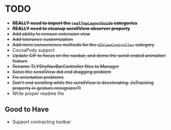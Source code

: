 
# TODO

+ ~~**REALLY need to import the `realTopLayoutGuide` categories**~~
+ ~~**REALLY need to cleanup scrollView observer properly**~~
+ ~~Add ability to remove extension view~~
+ ~~Add tolerance customization~~
+ ~~Add more convenience methods for the `UIViewController` category~~
+ CocoaPods support
+ ~~Update GIF to focus on the navbar, and demo the scroll ended animation feature~~
+ ~~Rename TLYShyNavBarController files to Manager~~
+ ~~Solve the scrollView did end dragging problem~~
+ ~~Fix orientation problems~~
+ ~~Don't end scrolling while the scrollView is decelerating. (isTracking property in gesture recognizer?)~~
+ Write proper readme file

## Good to Have

+ Support contracting toolbar
